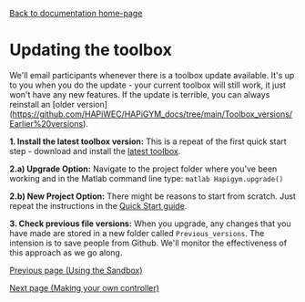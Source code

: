 [Back to documentation home-page](https://github.com/HAPiWEC/HAPiGYM_docs/blob/main/README.md)

# Updating the toolbox

We'll email participants whenever there is a toolbox update available. It's up to you when you do the update - your current toolbox will still work, it just won't have any new features. If the update is terrible, you can always reinstall an [older version] (https://github.com/HAPiWEC/HAPiGYM_docs/tree/main/Toolbox_versions/Earlier%20versions).  

 **1. Install the latest toolbox version:** This is a repeat of the first quick start step - download and install the [latest toolbox](https://github.com/HAPiWEC/HAPiGYM_docs/tree/main/Toolbox_versions). 

 **2.a) Upgrade Option:** Navigate to the project folder where you've been working and in the Matlab command line type: ```matlab Hapigym.upgrade() ``` 
 
 **2.b) New Project Option:** There might be reasons to start from scratch. Just repeat the instructions in the [Quick Start guide](https://github.com/HAPiWEC/HAPiGYM_docs/blob/main/Pages/1-Quick-Start.md).
 
 **3. Check previous file versions:** When you upgrade, any changes that you have made are stored in a new folder called `Previous_versions`. The intension is to save people from Github. We'll monitor the effectiveness of this approach as we go along.


[Previous page (Using the Sandbox)](https://github.com/HAPiWEC/HAPiGYM_docs/blob/main/Pages/2.Using-The-Sandbox.md)

[Next page (Making your own controller)](https://github.com/HAPiWEC/HAPiGYM_docs/blob/main/Pages/4-Making-your-own-controller.md)
